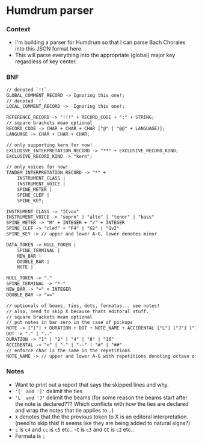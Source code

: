 # Humdrum parser

### Context
- I'm building a parser for Humdrum so that I can parse Bach Chorales into this JSON format here.
- This will parse everything into the appropriate (global) major key regardless of key center.

### BNF
```txt
// denoted `!!`
GLOBAL_COMMENT_RECORD -> Ignoring this one!;
// denoted `!`
LOCAL_COMMENT_RECORD ->  Ignoring this one!;

REFERENCE_RECORD -> "!!!" + RECORD_CODE + ":" + STRING;
// square brackets mean optional
RECORD_CODE -> CHAR + CHAR + CHAR ["@" | "@@" + LANGUAGE)];
LANGUAGE -> CHAR + CHAR + CHAR;

// only supporting kern for now!
EXCLUISVE_INTERPRETATION_RECORD -> "**" + EXCLUSIVE_RECORD_KIND;
EXCLUSIVE_RECORD_KIND -> "kern";

// only voices for now!
TANDEM_INTERPRETATION_RECORD -> "*" + 
    INSTRUMENT_CLASS | 
    INSTRUMENT_VOICE |
    SPINE_METER |
    SPINE_CLEF |
    SPINE_KEY;

INSTRUMENT_CLASS -> "ICvox"
INSTRUMENT_VOICE -> "soprn" | "alto" | "tenor" | "bass"
SPINE_METER -> "M" + INTEGER + "/" + INTEGER
SPINE_CLEF -> "clef" + "F4" | "G2" | "Gv2"
SPINE_KEY -> // upper and lower A-G, lower denotes minor

DATA_TOKEN -> NULL_TOKEN |
    SPINE_TERMINAL |
    NEW_BAR |
    DOUBLE_BAR |
    NOTE |

NULL_TOKEN -> "."
SPINE_TERMINAL -> "*-"
NEW_BAR -> "=" + INTEGER
DOUBLE_BAR -> "=="

// optionals of beams, ties, dots, fermatas... see notes!
// also, need to skip X because thats editoral stuff.
// square brackets mean optional
// put notes in bar zero in the case of pickups
NOTE -> ["["] + DURATION + DOT + NOTE_NAME + ACCIDENTAL ["L"] ["J"] ["]"] [";"]
DOT -> "." | ".."
DURATION -> "1" | "2" | "4" | "8" | "16"
ACCIDENTAL -> "n" | "-" | "--" | "#" | "##"
// enforce char is the same in the repetitions
NOTE_NAME -> // upper and lower A-G with repetitions denoting octave offsets
```



### Notes
- Want to print out a report that says the skipped lines and why.
- `'[' and ']'` delimit the ties
- `'L' and 'J'` delimit the beams (for some reason the beams start after the note is declared??? Which conflicts with how the ties are declared and wrap the notes that tie applies to...)
- `X` denotes that the the previous token to X is an editoral interpretation. (need to skip this! It seems like they are being added to natural signs?)
- `c` is `c4` and `cc` is `c5` etc.. 
-`C` is `c3` and `CC` is `c2` etc.. 
- Fermata is `;`
